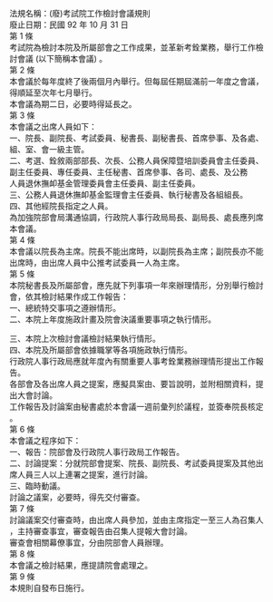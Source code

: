 法規名稱：(廢)考試院工作檢討會議規則  
廢止日期：民國 92 年 10 月 31 日  
第 1 條  
考試院為檢討本院及所屬部會之工作成果，並革新考銓業務，舉行工作檢  
討會議 (以下簡稱本會議) 。  
第 2 條  
本會議於每年度終了後兩個月內舉行。但每屆任期屆滿前一年度之會議，  
得順延至次年七月舉行。  
本會議為期二日，必要時得延長之。  
第 3 條  
本會議之出席人員如下：  
一、院長、副院長、考試委員、秘書長、副秘書長、首席參事、及各處、  
組、室、會一級主管。  
二、考選、銓敘兩部部長、次長、公務人員保障暨培訓委員會主任委員、  
副主任委員、專任委員、主任秘書、首席參事、各司、處長、及公務  
人員退休撫卹基金管理委員會主任委員、副主任委員。  
三、公務人員退休撫卹基金監理會主任委員、執行秘書及各組組長。  
四、其他經院長指定之人員。  
為加強院部會局溝通協調，行政院人事行政局局長、副局長、處長應列席  
本會議。  
第 4 條  
本會議以院長為主席。院長不能出席時，以副院長為主席；副院長亦不能  
出席時，由出席人員中公推考試委員一人為主席。  
第 5 條  
本院秘書長及所屬部會，應先就下列事項一年來辦理情形，分別舉行檢討  
會，依其檢討結果作成工作報告：  
一、總統特交事項之遵辦情形。  
二、本院上年度施政計畫及院會決議重要事項之執行情形。  


三、本院上次檢討會議檢討結果執行情形。  
四、本院及所屬部會依據職掌等各項施政執行情形。  
行政院人事行政局應就年度內有關重要人事考銓業務辦理情形提出工作報  
告。  
各部會及各出席人員之提案，應擬具案由、要旨說明，並附相關資料，提  
出大會討論。  
工作報告及討論案由秘書處於本會議一週前彙列於議程，並簽奉院長核定  
。  
第 6 條  
本會議之程序如下：  
一、報告：院部會及行政院人事行政局工作報告。  
二、討論提案：分就院部會提案、院長、副院長、考試委員提案及其他出  
席人員三人以上連署之提案，進行討論。  
三、臨時動議。  
討論之議案，必要時，得先交付審查。  
第 7 條  
討論議案交付審查時，由出席人員參加，並由主席指定一至三人為召集人  
，主持審查事宜，審查報告由召集人提報大會討論。  
審查會相關幕僚事宜，分由院部會人員辦理。  
第 8 條  
本會議之檢討結果，應提請院會處理之。  
第 9 條  
本規則自發布日施行。  



